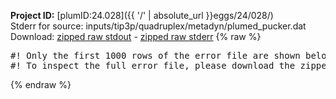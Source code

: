 **Project ID:** [plumID:24.028]({{ '/' | absolute_url }}eggs/24/028/)  
Stderr for source:  inputs/tip3p/quadruplex/metadyn/plumed_pucker.dat   
Download: [zipped raw stdout](plumed_pucker.dat.plumed_master.stdout.txt.zip) - [zipped raw stderr](plumed_pucker.dat.plumed_master.stderr.txt.zip) 
{% raw %}
<pre>
#! Only the first 1000 rows of the error file are shown below
#! To inspect the full error file, please download the zipped raw stderr file above
</pre>
{% endraw %}
